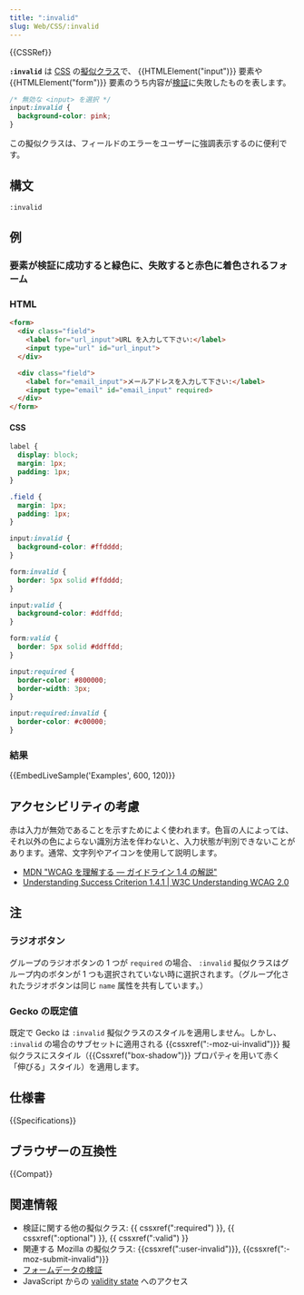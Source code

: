```yaml
---
title: ":invalid"
slug: Web/CSS/:invalid
---
```


{{CSSRef}}

**`:invalid`** は [CSS](/ja/docs/Web/CSS) の[擬似クラス](/ja/docs/Web/CSS/Pseudo-classes)で、 {{HTMLElement("input")}} 要素や {{HTMLElement("form")}} 要素のうち内容が[検証](/ja/docs/Web/HTML/Constraint_validation)に失敗したものを表します。

```css
/* 無効な <input> を選択 */
input:invalid {
  background-color: pink;
}
```

この擬似クラスは、フィールドのエラーをユーザーに強調表示するのに便利です。

## 構文

```
:invalid
```

## 例

### 要素が検証に成功すると緑色に、失敗すると赤色に着色されるフォーム

### HTML

```html
<form>
  <div class="field">
    <label for="url_input">URL を入力して下さい:</label>
    <input type="url" id="url_input">
  </div>

  <div class="field">
    <label for="email_input">メールアドレスを入力して下さい:</label>
    <input type="email" id="email_input" required>
  </div>
</form>
```

#### CSS

```css
label {
  display: block;
  margin: 1px;
  padding: 1px;
}

.field {
  margin: 1px;
  padding: 1px;
}

input:invalid {
  background-color: #ffdddd;
}

form:invalid {
  border: 5px solid #ffdddd;
}

input:valid {
  background-color: #ddffdd;
}

form:valid {
  border: 5px solid #ddffdd;
}

input:required {
  border-color: #800000;
  border-width: 3px;
}

input:required:invalid {
  border-color: #c00000;
}
```

### 結果

{{EmbedLiveSample('Examples', 600, 120)}}

## アクセシビリティの考慮

赤は入力が無効であることを示すためによく使われます。色盲の人によっては、それ以外の色によらない識別方法を伴わないと、入力状態が判別できないことがあります。通常、文字列やアイコンを使用して説明します。

- [MDN "WCAG を理解する ― ガイドライン 1.4 の解説"](/ja/docs/Web/Accessibility/Understanding_WCAG/Perceivable#guideline_1.4_make_it_easier_for_users_to_see_and_hear_content_including_separating_foreground_from_background)
- [Understanding Success Criterion 1.4.1 | W3C Understanding WCAG 2.0](https://www.w3.org/TR/UNDERSTANDING-WCAG20/visual-audio-contrast-without-color.html)

## 注

### ラジオボタン

グループのラジオボタンの 1 つが `required` の場合、 `:invalid` 擬似クラスはグループ内のボタンが 1 つも選択されていない時に選択されます。（グループ化されたラジオボタンは同じ `name` 属性を共有しています。）

### Gecko の既定値

既定で Gecko は `:invalid` 擬似クラスのスタイルを適用しません。しかし、 `:invalid` の場合のサブセットに適用される {{cssxref(":-moz-ui-invalid")}} 擬似クラスにスタイル（{{Cssxref("box-shadow")}} プロパティを用いて赤く「伸びる」スタイル）を適用します。

## 仕様書

{{Specifications}}

## ブラウザーの互換性

{{Compat}}

## 関連情報

- 検証に関する他の擬似クラス: {{ cssxref(":required") }}, {{ cssxref(":optional") }}, {{ cssxref(":valid") }}
- 関連する Mozilla の擬似クラス: {{cssxref(":user-invalid")}}, {{cssxref(":-moz-submit-invalid")}}
- [フォームデータの検証](/ja/docs/Learn/Forms/Form_validation)
- JavaScript からの [validity state](/ja/docs/Web/API/ValidityState) へのアクセス
